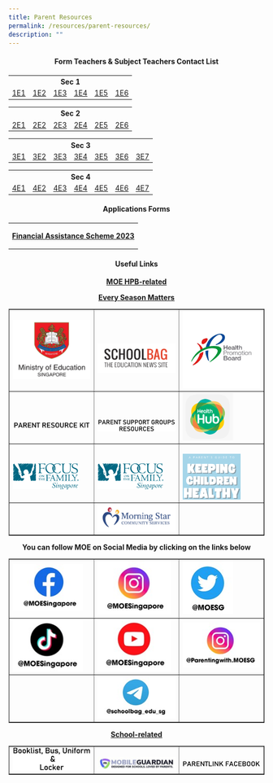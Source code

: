 ```yaml
---
title: Parent Resources
permalink: /resources/parent-resources/
description: ""
---
```

<h4 style="text-align: center;"><strong>Form Teachers &amp; Subject Teachers Contact List</strong></h4>
<table style="margin-left: auto; margin-right: auto;">
<tbody>
<tr>
<th style="text-align: center;" colspan="6">Sec 1</th>
</tr>
<tr>
<td style="text-align: center;"><a href="https://drive.google.com/file/d/1oMEUfG-ShyI5eBFAs9MQOvS2GmTwvZ28/view?usp=sharing" target="_blank" rel="noopener">1E1</a></td>
<td style="text-align: center;"><a href="https://drive.google.com/file/d/1zC8elFA3rk8BIiPtogk7nPF1vSNWGsPN/view?usp=sharing" target="_blank" rel="noopener">1E2</a></td>
<td style="text-align: center;"><a href="https://drive.google.com/file/d/1tCc0uMjyUQS2myjK0bR5jGvZ2sN26FSA/view?usp=sharing" target="_blank" rel="noopener">1E3</a></td>
<td style="text-align: center;"><a href="https://drive.google.com/file/d/1Iomg7BPAUC7hzOtkUF4m5I6QPI_xm7gw/view?usp=sharing" target="_blank" rel="noopener">1E4</a></td>
<td style="text-align: center;"><a href="https://drive.google.com/file/d/12aSUzCyXKu-cpr9sB-geBWezwCQL5aXB/view?usp=sharing" target="_blank" rel="noopener">1E5</a></td>
<td style="text-align: center;"><a href="https://drive.google.com/file/d/1nM1uYmmLU6IQmiPXrVI_N_h6pR6LDFqs/view?usp=sharing" target="_blank" rel="noopener">1E6</a></td>
</tr>
</tbody>
</table>
<table style="margin-left: auto; margin-right: auto;">
<tbody>
<tr>
<th style="text-align: center;" colspan="6">Sec 2</th>
</tr>
<tr>
<td style="text-align: center;"><a href="https://drive.google.com/file/d/1jtx8ftca7Ow-MWFio4rmEBpp_PoMV3Xk/view?usp=sharing" target="_blank" rel="noopener">2E1</a></td>
<td style="text-align: center;"><a href="https://drive.google.com/file/d/1hu71fZjl3v64qSiUo7MyAsNsKOXqYUfE/view?usp=sharing" target="_blank" rel="noopener">2E2</a></td>
<td style="text-align: center;"><a href="https://drive.google.com/file/d/1zgZIOmlLenxWB6MxoZjKQprRUNvJom8k/view?usp=sharing" target="_blank" rel="noopener">2E3</a></td>
<td style="text-align: center;"><a href="https://drive.google.com/file/d/1W2EazHJkHAOQc0DkbZllM-4FriXpYuq9/view?usp=sharing" target="_blank" rel="noopener">2E4</a></td>
<td style="text-align: center;"><a href="https://drive.google.com/file/d/1-o8tliOslB4svyoTOfX9z3DZZdCr5Ils/view?usp=sharing" target="_blank" rel="noopener">2E5</a></td>
<td style="text-align: center;"><a href="https://drive.google.com/file/d/1eiYnE2ezHRt3wtsViKhaXr98HpCzRQf0/view?usp=sharing" target="_blank" rel="noopener">2E6</a></td>
</tr>
</tbody>
</table>
<table style="margin-left: auto; margin-right: auto;">
<tbody>
<tr>
<th style="text-align: center;" colspan="7">Sec 3</th>
</tr>
<tr>
<td style="text-align: center;"><a href="https://drive.google.com/file/d/1tFD2E34pu_EH11R28KAvnYwxdGFduI2i/view?usp=sharing" target="_blank" rel="noopener">3E1</a></td>
<td style="text-align: center;"><a href="https://drive.google.com/file/d/13HecpdQNSEJUWxZEtd_xJZmQE8ke7GmO/view?usp=sharing" target="_blank" rel="noopener">3E2</a></td>
<td style="text-align: center;"><a href="https://drive.google.com/file/d/1loCcNr8pb9kL-m-wW_ThGCZ4cP3m1IQp/view?usp=sharing" target="_blank" rel="noopener">3E3</a></td>
<td style="text-align: center;"><a href="https://drive.google.com/file/d/1UXfHvMc3pJX3V_M2voJ-wRa55uSlyze0/view?usp=sharing" target="_blank" rel="noopener">3E4</a></td>
<td style="text-align: center;"><a href="https://drive.google.com/file/d/1fOwQjuZkWzHbAA3rT5c5a3dkdeABHYMx/view?usp=sharing" target="_blank" rel="noopener">3E5</a></td>
<td style="text-align: center;"><a href="https://drive.google.com/file/d/1nKanYfUCc24DIqQutFF2icq5ukATiYHC/view?usp=sharing" target="_blank" rel="noopener">3E6</a></td>
<td style="text-align: center;"><a href="https://drive.google.com/file/d/1zu9JzCSepMR8sd0PcnjLu8mklZH2_EFs/view?usp=sharing" target="_blank" rel="noopener">3E7</a></td>
</tr>
</tbody>
</table>
<table style="margin-left: auto; margin-right: auto;">
<tbody>
<tr>
<th style="text-align: center;" colspan="7">Sec 4</th>
</tr>
<tr>
<td style="text-align: center;"><a href="https://drive.google.com/file/d/1B4QAjeAdUF9Eyjwm8WttiOTTDp-h1aLA/view?usp=sharing" target="_blank" rel="noopener">4E1</a></td>
<td style="text-align: center;"><a href="https://drive.google.com/file/d/1ZfvaR9EjQfT7vnvvWALgcWCTyC1Ev1gg/view?usp=sharing" target="_blank" rel="noopener">4E2</a></td>
<td style="text-align: center;"><a href="https://drive.google.com/file/d/1S11x4ZGBMJ_-QaFcdAhcDVo36V8C5dQ9/view?usp=sharing" target="_blank" rel="noopener">4E3</a></td>
<td style="text-align: center;"><a href="https://drive.google.com/file/d/19IVp5GpEIyA1Wz6jyUfFi_5VAzl5rfFc/view?usp=sharing" target="_blank" rel="noopener">4E4</a></td>
<td style="text-align: center;"><a href="https://drive.google.com/file/d/1saVa52EKHPlv3rlHblkJotxwxxyNugAw/view?usp=sharing" target="_blank" rel="noopener">4E5</a></td>
<td style="text-align: center;"><a href="https://drive.google.com/file/d/19lLYhqaG6dnRJeiNcbWhuXcxN443ZJci/view?usp=sharing" target="_blank" rel="noopener">4E6</a></td>
<td style="text-align: center;"><a href="https://drive.google.com/file/d/1lugNq6JrvwyTRAGgzqc_OGZbX11dDyBg/view?usp=sharing" target="_blank" rel="noopener">4E7</a></td>
</tr>
</tbody>
</table>
<h4 style="text-align: center;"><strong>Applications Forms</strong></h4>
<table style="margin-left: auto; margin-right: auto;">
<tbody>
<tr>
<td style="text-align: center;">
<p><strong><a href="/resources/announcements/financial-assistance-scheme-fas-2023" target="">Financial Assistance Scheme 2023</a></strong></p>
	</tr>
	</td>
</tbody>
</table>
<h4 style="text-align: center;"><strong>Useful Links</strong></h4>
<p style="text-align: center;"><strong><u>MOE HPB-related</u></strong></p>
<table style="border-collapse: collapse; width: 100%;" border="1">
<tbody>
<tr>
<td style="width: 33.3333%;"><a href="https://www.moe.gov.sg/"><img src="/images/pr1.png"></a></td>
<td style="width: 33.3333%;"><br><br><a href="https://www.schoolbag.edu.sg/"><img src="/images/pr2.png"></a></td>
<td style="width: 33.3333%;"><a href="https://www.hpb.gov.sg/"><img src="/images/pr3.png"></a></td>
</tr>
<tr>
<td style="width: 33.3333%;"><br><br><a href="https://www.moe.gov.sg/parentkit"><img src="/images/pr4.png"></a></td>
<td style="width: 33.3333%;"><br><br><a href="https://sites.google.com/moe.edu.sg/psg-online-repository"><img src="/images/pr5.png"></a></td>
<td style="width: 33.3333%;"><a href="https://m.healthhub.sg/auth/login?source_app=hh_web&source_module=myhealth&source_source_sub=&target=/childhealth"><img style="width: 65%;" src="/images/pt6.png"></a></td>
</tr>
<tr>
<td style="width: 33.3333%;"><br><a href="https://www.family.org.sg/"><img style="width: 85%;" src="/images/pr7.png"></a></td>
<td style="width: 33.3333%;"><br>	<a href="https://campaigns.family.org.sg/every-season-matters/"><img style="width: 85%;" src="/images/pr8.png"></a></td>
	<p style="text-align: center;">	<a href="https://campaigns.family.org.sg/every-season-matters/"><span style="text-decoration: underline;"><strong>Every Season Matters</strong></span></p></a></td>
<td style="width: 33.3333%;"><br><a href="https://drive.google.com/file/d/1pk1dVhntYEZbAzM9cNXioveGATTfD8bY/view"><img style="width: 75%;" src="/images/pr9.png"></a></td>
</tr>
<tr>
<td style="width: 33.3333%;">&nbsp;</td>
<td style="width: 33.3333%;"><a href="https://www.morningstar.org.sg/"><img src="/images/pr10.png"></a></td>
<td style="width: 33.3333%;">&nbsp;</td>
</tr>
</tbody>
</table>
<p style="text-align: center;"><strong>You can follow MOE on Social Media by clicking on the links below</strong></p>
<table style="border-collapse: collapse; width: 100%;" border="1">
<tbody>
<tr>
<td style="width: 33.3333%;"><a href="https://www.facebook.com/moesingapore/"><img style="width: 90%;" src="/images/log1.jpg"></a></td>
<td style="width: 33.3333%;"><a href="https://www.instagram.com/moesingapore/?hl=en"><img style="width: 95%;" src="/images/log2.jpg"></a></td>
<td style="width: 33.3333%;"><a href="https://twitter.com/moesg?lang=en"><img style="width: 65%;" src="/images/log3.jpg"></a></td>
</tr>
<tr>
<td style="width: 33.3333%;"><a href="https://www.tiktok.com/@moesingapore"><img style="width: 90%;" src="/images/log4.jpg"></a></td>
<td style="width: 33.3333%;"><a href="https://www.tiktok.com/@moesingapore"><img style="width: 95%;" src="/images/log5.jpg"></a></td>
<td style="width: 33.3333%;"><a href="https://www.instagram.com/parentingwith.moesg/?hl=en"><img style="width: 100%;" src="/images/log6.jpg"></a></td>
</tr>
<tr>
<td style="width: 33.3333%;">&nbsp;</td>
<td style="width: 33.3333%;"><a href="https://t.me/schoolbag_edu_sg"><img style="width: 100%;" src="/images/log7.jpg"></a></td>
<td style="width: 33.3333%;">&nbsp;</td>
</tr>
</tbody>
</table>
<p style="text-align: center;"><strong><u>School-related</u></strong></p>
<table style="border-collapse: collapse; width: 100%;" border="1">
<tbody>
<tr>
<td style="width: 33.3333%;"><a href="/useful-links/booklist-uniform-bus-n-locker"><img src="/images/pr11.png"></a></td>
<td style="width: 33.3333%;"><br><a href="https://sg-portal.mobileguardian.com/#/login"><img src="/images/pr12.jpg"></a></td>
<td style="width: 33.3333%;"><br><a href="https://www.facebook.com/TKGSPARENTLINK/"><img src="/images/pr13.png"></a></td>
</tr>
</tbody>
</table>